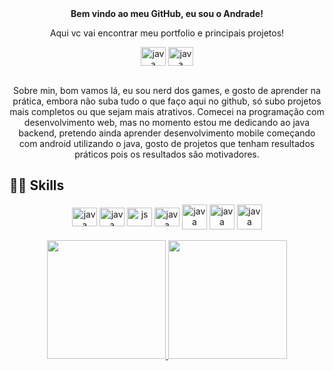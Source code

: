 <div align="center">
  <strong>Bem vindo ao meu GitHub, eu sou o Andrade!</strong>
  <p>Aqui vc vai encontrar meu portfolio e principais projetos!</p>
  <a href="https://www.linkedin.com/in/andrade-dev/"><img align="center" alt="java" height="30" width="40" src="https://cdn.jsdelivr.net/gh/devicons/devicon/icons/linkedin/linkedin-original.svg" /></a>
  <a href="https://v-andrade-dev.github.io/portfolio/"><img align="center" alt="java" height="30" width="40" src="https://cdn.jsdelivr.net/gh/devicons/devicon/icons/webflow/webflow-original.svg" /></a>
           
</div>

<br>

<div align="center">
  <p>Sobre min, bom vamos lá, eu sou nerd dos games, e gosto de aprender na prática, embora não suba tudo o que faço aqui no github, só subo projetos mais completos ou que sejam mais atrativos. Comecei na programação com desenvolvimento web, mas no momento estou me dedicando ao java backend, pretendo ainda aprender desenvolvimento mobile começando com android utilizando o java, gosto de projetos que tenham resultados práticos pois os resultados são motivadores.</p>
</div>


## 👨‍💻 Skills  
<div align="center">
  <div>
    <img align="center" alt="java" height="30" width="40" src="https://cdn.jsdelivr.net/gh/devicons/devicon/icons/html5/html5-original.svg" />
    <img align="center" alt="java" height="30" width="40" src="https://cdn.jsdelivr.net/gh/devicons/devicon/icons/css3/css3-original.svg" />
    <img align="center" alt="js" height="30" width="40" src="https://cdn.jsdelivr.net/gh/devicons/devicon/icons/javascript/javascript-plain.svg" />
    <img align="center" alt="java" height="30" width="40" src="https://cdn.jsdelivr.net/gh/devicons/devicon/icons/react/react-original-wordmark.svg" />
    <img align="center" alt="java" height="40" width="40" src="https://cdn.jsdelivr.net/gh/devicons/devicon/icons/mysql/mysql-original-wordmark.svg" />
    <img align="center" alt="java" height="40" width="40" src="https://cdn.jsdelivr.net/gh/devicons/devicon/icons/java/java-original-wordmark.svg" />
    <img align="center" alt="java" height="40" width="40" src="https://cdn.jsdelivr.net/gh/devicons/devicon/icons/spring/spring-original-wordmark.svg" />
          
  </div>       

  <br>
  <a href="https://github.com/v-andrade-dev">
  <img height="190em" src="https://github-readme-stats.vercel.app/api?username=v-andrade-dev&show_icons=true&theme=transparent"/>
  <img height="190em" src="https://github-readme-stats.vercel.app/api/top-langs/?username=v-andrade-dev&theme=transparent"/>
</div>
  
